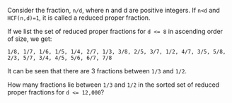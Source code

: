 Consider the fraction, `n/d`, where n and d are positive integers. If `n<d` and `HCF(n,d)=1`, it is called a reduced proper fraction.

If we list the set of reduced proper fractions for `d <= 8` in ascending order of size, we get:

~~~
1/8, 1/7, 1/6, 1/5, 1/4, 2/7, 1/3, 3/8, 2/5, 3/7, 1/2, 4/7, 3/5, 5/8, 2/3, 5/7, 3/4, 4/5, 5/6, 6/7, 7/8
~~~

It can be seen that there are 3 fractions between `1/3` and `1/2`.

How many fractions lie between `1/3` and `1/2` in the sorted set of reduced proper fractions for `d <= 12,000`?